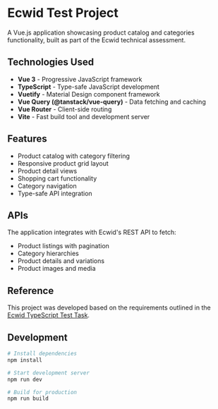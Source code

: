 # Ecwid Test Project

A Vue.js application showcasing product catalog and categories functionality, built as part of the Ecwid technical assessment.

## Technologies Used

- **Vue 3** - Progressive JavaScript framework
- **TypeScript** - Type-safe JavaScript development
- **Vuetify** - Material Design component framework
- **Vue Query (@tanstack/vue-query)** - Data fetching and caching
- **Vue Router** - Client-side routing
- **Vite** - Fast build tool and development server

## Features

- Product catalog with category filtering
- Responsive product grid layout
- Product detail views
- Shopping cart functionality
- Category navigation
- Type-safe API integration

## APIs

The application integrates with Ecwid's REST API to fetch:

- Product listings with pagination
- Category hierarchies
- Product details and variations
- Product images and media

## Reference

This project was developed based on the requirements outlined in the [Ecwid TypeScript Test Task](https://github.com/Ecwid/new-job/blob/master/TypeScript.md).

## Development

```bash
# Install dependencies
npm install

# Start development server
npm run dev

# Build for production
npm run build
```
